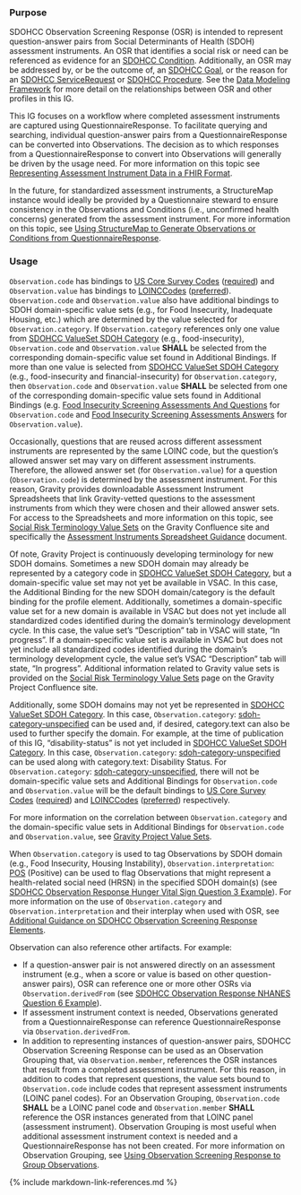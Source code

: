 ### Purpose

SDOHCC Observation Screening Response (OSR) is intended to represent question-answer pairs from Social Determinants of Health (SDOH) assessment instruments. An OSR that identifies a social risk or need can be referenced as evidence for an [SDOHCC Condition](StructureDefinition-SDOHCC-Condition.html). Additionally, an OSR may be addressed by, or be the outcome of, an [SDOHCC Goal](StructureDefinition-SDOHCC-Goal.html), or the reason for an [SDOHCC ServiceRequest](StructureDefinition-SDOHCC-ServiceRequest.html) or [SDOHCC Procedure](StructureDefinition-SDOHCC-Procedure.html). See the [Data Modeling Framework](sdoh_clinical_care_scope.html#data-modeling-framework) for more detail on the relationships between OSR and other profiles in this IG.

This IG focuses on a workflow where completed assessment instruments are captured using QuestionnaireResponse. To facilitate querying and searching, individual question-answer pairs from a QuestionnaireResponse can be converted into Observations. The decision as to which responses from a QuestionnaireResponse to convert into Observations will generally be driven by the usage need. For more information on this topic see [Representing Assessment Instrument Data in a FHIR Format](assessment_instrument_support.html#representing-assessment-instrument-data-in-a-fhir-format).

In the future, for standardized assessment instruments, a StructureMap instance would ideally be provided by a Questionnaire steward to ensure consistency in the Observations and Conditions (i.e., unconfirmed health concerns) generated from the assessment instrument. For more information on this topic, see [Using StructureMap to Generate Observations or Conditions from QuestionnaireResponse](assessment_instrument_support.html#using-structuremap-to-generate-observations-or-conditions-from-questionnaireresponse).

### Usage

`Observation.code` has bindings to [US Core Survey Codes]({{site.data.fhir.ver.uscore}}/ValueSet-us-core-survey-codes.html) ([required]({{site.data.fhir.path}}terminologies.html#required)) and `Observation.value` has bindings to [LOINCCodes]({{site.data.fhir.path}}valueset-observation-codes.html) ([preferred]({{site.data.fhir.path}}terminologies.html#preferred)). `Observation.code` and `Observation.value` also have additional bindings to SDOH domain-specific value sets (e.g., for Food Insecurity, Inadequate Housing, etc.) which are determined by the value selected for `Observation.category`. If `Observation.category` references only one value from [SDOHCC ValueSet SDOH Category](ValueSet-SDOHCC-ValueSetSDOHCategory.html) (e.g., food-insecurity), `Observation.code` and `Observation.value` **SHALL** be selected from the corresponding domain-specific value set found in Additional Bindings. If more than one value is selected from [SDOHCC ValueSet SDOH Category](ValueSet-SDOHCC-ValueSetSDOHCategory.html) (e.g., food-insecurity and financial-insecurity) for `Observation.category`, then `Observation.code` and `Observation.value` **SHALL** be selected from one of the corresponding domain-specific value sets found in Additional Bindings (e.g. [Food Insecurity Screening Assessments And Questions](https://vsac.nlm.nih.gov/valueset/2.16.840.1.113762.1.4.1247.194/expansion/Latest) for `Observation.code` and [Food Insecurity Screening Assessments Answers](https://vsac.nlm.nih.gov/valueset/2.16.840.1.113762.1.4.1247.174/expansion/Latest) for `Observation.value`).

Occasionally, questions that are reused across different assessment instruments are represented by the same LOINC code, but the question’s allowed answer set may vary on different assessment instruments. Therefore, the allowed answer set (for `Observation.value`) for a question (`Observation.code`) is determined by the assessment instrument. For this reason, Gravity provides downloadable Assessment Instrument Spreadsheets that link Gravity-vetted questions to the assessment instruments from which they were chosen and their allowed answer sets. For access to the Spreadsheets and more information on this topic, see [Social Risk Terminology Value Sets](https://confluence.hl7.org/display/GRAV/Social+Risk+Terminology+Value+Sets) on the Gravity Confluence site and specifically the [Assessment Instruments Spreadsheet Guidance](https://confluence.hl7.org/display/GRAV/Social+Risk+Terminology+Value+Sets?preview=/97463504/161062739/Assessment_Instruments_Spreadsheet_Guidance_V1.pdf) document.

Of note, Gravity Project is continuously developing terminology for new SDOH domains. Sometimes a new SDOH domain may already be represented by a category code in [SDOHCC ValueSet SDOH Category](ValueSet-SDOHCC-ValueSetSDOHCategory.html), but a domain-specific value set may not yet be available in VSAC. In this case, the Additional Binding for the new SDOH domain/category is the default binding for the profile element. Additionally, sometimes a domain-specific value set for a new domain is available in VSAC but does not yet include all standardized codes identified during the domain’s terminology development cycle. In this case, the value set’s “Description” tab in VSAC will state, “In progress”. If a domain-specific value set is available in VSAC but does not yet include all standardized codes identified during the domain’s terminology development cycle, the value set’s VSAC “Description” tab will state, “In progress”. Additional information related to Gravity value sets is provided on the [Social Risk Terminology Value Sets](https://confluence.hl7.org/display/GRAV/Social+Risk+Terminology+Value+Sets) page on the Gravity Project Confluence site.

Additionally, some SDOH domains may not yet be represented in [SDOHCC ValueSet SDOH Category](ValueSet-SDOHCC-ValueSetSDOHCategory.html). In this case, `Observation.category`: [sdoh-category-unspecified](CodeSystem-SDOHCC-CodeSystemTemporaryCodes.html#SDOHCC-CodeSystemTemporaryCodes-sdoh-category-unspecified) can be used and, if desired, category.text can also be used to further specify the domain. For example, at the time of publication of this IG, “disability-status” is not yet included in [SDOHCC ValueSet SDOH Category](ValueSet-SDOHCC-ValueSetSDOHCategory.html). In this case, `Observation.category`: [sdoh-category-unspecified](CodeSystem-SDOHCC-CodeSystemTemporaryCodes.html#SDOHCC-CodeSystemTemporaryCodes-sdoh-category-unspecified) can be used along with category.text: Disability Status. For `Observation.category`: [sdoh-category-unspecified](CodeSystem-SDOHCC-CodeSystemTemporaryCodes.html#SDOHCC-CodeSystemTemporaryCodes-sdoh-category-unspecified), there will not be domain-specific value sets and Additional Bindings for `Observation.code` and `Observation.value` will be the default bindings to [US Core Survey Codes]({{site.data.fhir.ver.uscore}}/ValueSet-us-core-survey-codes.html) ([required]({{site.data.fhir.path}}terminologies.html#required)) and [LOINCCodes]({{site.data.fhir.path}}valueset-observation-codes.html) ([preferred]({{site.data.fhir.path}}terminologies.html#preferred)) respectively.

For more information on the correlation between `Observation.category` and the domain-specific value sets in Additional Bindings for `Observation.code` and `Observation.value`, see [Gravity Project Value Sets](gravity_terminology.html#gravity-project-value-sets).

When `Observation.category` is used to tag Observations by SDOH domain (e.g., Food Insecurity, Housing Instability), `Observation.interpretation`: [POS]({{site.data.fhir.path}}v3/ObservationInterpretation/cs.html#v3-ObservationInterpretation-POS) (Positive) can be used to flag Observations that might represent a health-related social need (HRSN) in the specified SDOH domain(s) (see [SDOHCC Observation Response Hunger Vital Sign Question 3 Example](Observation-SDOHCC-ObservationResponseHungerVitalSignQuestion3Example.html#root)).  For more information on the use of `Observation.category` and `Observation.interpretation` and their interplay when used with OSR, see [Additional Guidance on SDOHCC Observation Screening Response Elements](assessment_instrument_support.html#additional-guidance-on-sdohcc-observation-screening-response-elements).

Observation can also reference other artifacts. For example:
* If a question-answer pair is not answered directly on an assessment instrument (e.g., when a score or value is based on other question-answer pairs), OSR can reference one or more other OSRs via `Observation.derivedFrom` (see [SDOHCC Observation Response NHANES Question 6 Example](Observation-SDOHCC-ObservationResponseNHANESQuestion6Example.html)).
* If assessment instrument context is needed, Observations generated from a QuestionnaireResponse can reference QuestionnaireResponse via `Observation.derivedFrom`.
* In addition to representing instances of question-answer pairs, SDOHCC Observation Screening Response can be used as an Observation Grouping that, via `Observation.member`, references the OSR instances that result from a completed assessment instrument. For this reason, in addition to codes that represent questions, the value sets bound to `Observation.code` include codes that represent assessment instruments (LOINC panel codes). For an Observation Grouping, `Observation.code` **SHALL** be a LOINC panel code and `Observation.member` **SHALL** reference the OSR instances generated from that LOINC panel (assessment instrument). Observation Grouping is most useful when additional assessment instrument context is needed and a QuestionnaireResponse has not been created. For more information on Observation Grouping, see [Using Observation Screening Response to Group Observations](assessment_instrument_support.html#using-observation-screening-response-to-group-observations).



{% include markdown-link-references.md %}